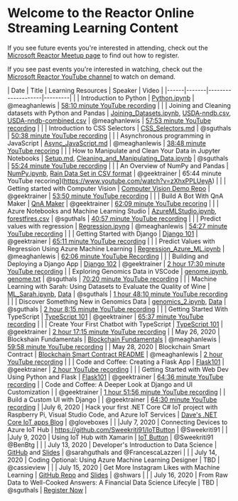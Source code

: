# Welcome to the Reactor Online Streaming Learning Content
If you see future events you're interested in attending, check out the [Microsoft Reactor Meetup page](https://www.meetup.com/pro/microsoft-reactor)
to find out how to register. 

If you see past events you're interested in watching, check out the [Microsoft Reactor YouTube channel](https://youtube.com/microsoftreactor)
to watch on demand.

| Date | Title | Learning Resources | Speaker | Video | 
|------|-------|--------------------|---------|
|  | Introduction to Python | [Python.ipynb](/data-science-and-mahine-learning/Python.ipynb) | @meaghanlewis | [58:10 minute YouTube recording](https://www.youtube.com/watch?v=34mQwmhnC1w) | 
|  | Joining and Cleaning datasets with Python and Pandas | [Joining_Datasets.ipynb](/data-science-and-mahine-learning/Joining_Datasetse.ipynb), [USDA-nndb.csv](\data-science-and-machine-learning\USDA-nndb.csv), [USDA-nndb-combined.csv](\data-science-and-machine-learning\USDA-nndb-combined.csv) | @meaghanlewis | [57:53 minute YouTube recording](https://www.youtube.com/watch?v=Dd19zTCPiPw) | 
| | Introduction to CSS Selectors | [CSS_Selectors.md](\web-development\CSS_Selectors.md) | @sguthals | [50:38 minute YouTube recording](https://www.youtube.com/watch?v=VOUh1kgNY-4) |
| | Asynchronous programming in JavaScript | [Async_JavaScript.md](\web-development\Async_JavaScript.md) | @meaghanlewis | [38:48 minute YouTube recoring](https://www.youtube.com/watch?v=X7dAulVuTJQ) |
| | How to Manipulate and Clean Your Data in Jupyter Notebooks | [Setup.md](\data-science-and-machine-learning\Setup.md), [Cleaning_and_Manipulating_Data.ipynb](\data-science-and-machine-learning\Cleaning_and_Manipulating_Data.ipynb) | @sguthals | [55:24 minute YouTube recording](https://www.youtube.com/watch?v=BNE-x3h642g) |
| | An Overview of NumPy and Pandas | [NumPy.ipynb](\data-science-and-machine-learning\NumPy.ipynb), [Rain Data Set in CSV format](\data-science-and-machine-learning\Observed_Monthly_Rain_Gauge_Accumulations_-_Oct_2002_to_May_2017.csv) | @geektrainer | 65:44 minute YouTube recoring](https://www.youtube.com/watch?v=zXhxPPLUeyA) |
| | Getting started with Computer Vision | [Computer Vision Demo Repo](https://github.com/geektrainer/computer-vision-demo) | @geektrainer | [53:50 minute YouTube recording](https://www.youtube.com/watch?v=06oSW_HLqWg) |
| | Build A Bot With QnA Maker | [QnA Maker](https://www.qnamaker.ai/) | @geektrainer | [62:09 minute YouTube recoring](https://www.youtube.com/watch?v=TO1IYQRXJpo) |
| | Azure Notebooks and Machine Learning Studio | [AzureMLStudio.ipynb](\data-science-and-machine-learning\AzureMLStudio.ipynb), [forestfires.csv](\data-science-and-machine-learning\forestfires.csv) | @sguthals | [40:57 minute YouTube recording](https://www.youtube.com/watch?v=20xp7KRPGXE) |
| | Predict values with regression | [Regression.ipyng](\data-science-and-machine-learning\regression\Regression.ipynb) | @meaghanlewis | [54:27 minute YouTube recording](https://www.youtube.com/watch?v=FWmdMkvWqAU) |
| | Getting Started with Django | [Django 101](\web-development\django101) | @geektrainer | [65:11 minute YouTube recording](https://www.youtube.com/watch?v=yVyzA9GseI4) |
| | Predict Values with Regression Using Azure Machine Learning | [Regression_Azure_ML.ipynb](\data-science-and-machine-learning\regression\Regression_Azure_ML.ipynb) | @meaghanlewis | [62:06 minute YouTube Recording](https://www.youtube.com/watch?v=wkdcQy8fFSc) |
| | Building and Deploying a Django App | [Django 102](\web-development\django102) | @geektrainer | [2 hour 17:30 minute YouTube recording](https://www.youtube.com/watch?v=ZyxCtEdgsXA) |
| Exploring Genomics Data in VSCode | [genome.ipynb](\data-science-and-machine-learning\machine-learning-with-genomics\genome.ipynb), [genome.txt](\data-science-and-machine-learning\machine-learning-with-genomics\Data\genome.txt) | @sguthals | [70:20 minute YouTube recording](https://www.youtube.com/watch?v=AB71rH3A4xc) |
| | Machine Learning with Sarah: Using Datasets to Evaluate the Quality of Wine | [ML_Sarah.ipynb](\data-science-and-machine-learning\machine-learning-with-sarah\ML_Sarah.ipynb), [Data](\data-science-and-machine-learning\machine-learning-with-sarah\Data) | @sguthals | [1 hour 48:10 minute YouTube recording](https://www.youtube.com/watch?v=YiWVVyASg6I) |
| | Discover Something New in Genomics Data | [genomics_2.ipynb](\data-science-and-machine-learning\machine-learning-with-genomics\genomics_2.ipynb), [Data](\data-science-and-machine-learning\machine-learning-with-genomics\Data) | @sguthals | [2 hour 8:15 minute YouTube recording](https://www.youtube.com/watch?v=vlZjmjOj7_w) |
| | Getting Started With TypeScript | [TypeScript 101](\web-development\typescript101) | @geektrainer | [65:37 minute YouTube recording](https://www.youtube.com/watch?v=FpXTBbubgzM) |
| | Create Your First Chatbot with TypeScript |  [TypeScript 101](\web-development\typescript101) | @geektrainer | [2 hour 17:15 minute YouTube recording](https://www.youtube.com/watch?v=MzruSnbNVoc) |
| May 26, 2020 | Blockshain Fundamentals | [Blockchain Fundamentals](\emerging-tech\Blockchain\Blockchain_Fundamentals) | @meaghanlewis | [59:58 minute YouTube recording](https://www.youtube.com/watch?v=_Lv4AlO9fdw) |
| May 28, 2020 | Blockchain Smart Contract | [Blockchain Smart Contract README](https://github.com/microsoft/Reactors/tree/main/Online/Blockchain/Build_Smart_Contracts) | @meaghanlewis | [2 hour YouTube recording](https://www.youtube.com/watch?v=clJN0MiTbwM) |
| | Code and Coffee: Creating a Flask App | [Flask101](online-event-resources\web-development\Flask101) | @geektrainer | [2 hour YouTube recording](https://www.youtube.com/watch?v=sturX6KucdE) |
| | Getting Started with Web Dev Using Python and Flask | [Flask101](online-event-resources\web-development\Flask101) | @geektrainer | [64:36 minute YouTube recording](https://www.youtube.com/watch?v=Jcy0Hv_odz0) |
| Code and Coffee: A Deeper Look at Django and UI Customization |  | @geektrainer | [1 hour 51:56 minute YouTube recording](https://www.youtube.com/watch?v=O64pyA8GJts) |
| Build a Custom UI with Django |  | @geektrainer | [64:30 minute YouTube recording](https://www.youtube.com/watch?v=uI5PByBLhyI) |
|July 6, 2020 | Hack your first .NET Core C# IoT project with Raspberry Pi, Visual Studio Code, and Azure IoT Services | [Dave's .NET Core IoT apps Blog](https://dev.to/azure/net-core-iot-raspberry-pi-linux-and-azure-iot-hub-learn-how-to-build-deploy-and-debug-d1f) | @gloveboxes | | 
|July 7, 2020 | Connecting Devices to Azure IoT Hub | https://github.com/Sweekriti91/IoTButton | @Sweekriti91 | | 
|July 9, 2020 | Using IoT Hub with Xamarin | [IoT Button](https://github.com/xamcat/XamTrack) | @Sweekriti91 @BenBtg | | 
| July 13, 2020 | Developer's Introduction to Data Science | [GitHub](https://github.com/microsoft/c9-dev-intro-data-science) and [Slides](https://slidedecks.blob.core.windows.net/livestreamfy21q1/DevIntroToDS_Francesca_ReactorStreaming.pptx) | @sarahguthals and @FrancescaLazzeri | | 
| July 14, 2020 | Coding Optional: Using Azure Machine Learning Designer | TBD | @cassieview | |
| July 15, 2020 | Get More Instagram Likes with Machine Learning | [GitHub Repo](http://github.com/CloudAdvocacy/LikesLearning) and [Slides](https://speakerdeck.com/shwars/get-more-instagram-likes-with-machine-learning) | @shwars | |
| July 16, 2020 | From Raw Data to Well-Cooked Answers: A Financial Data Science Lifecyle | TBD | @sguthals | [Register Now](https://www.meetup.com/Microsoft-Reactor-Redmond/events/271087239/) |
